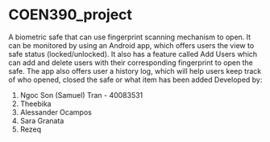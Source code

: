 # COEN390_project
A biometric safe that can use fingerprint scanning mechanism to open. It can be monitored by using an Android app, which offers users the view to safe status (locked/unlocked). It also has a feature called Add Users which can add and delete users with their corresponding fingerprint to open the safe. The app also offers user a history log, which will help users keep track of who opened, closed the safe or what item has been added 
Developed by:
  1) Ngoc Son (Samuel) Tran - 40083531
  2) Theebika 
  3) Alessander Ocampos
  4) Sara Granata
  5) Rezeq
